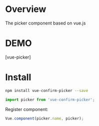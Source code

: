 
# Overview

The picker component based on vue.js

# DEMO

[vue-picker]

# Install

```Bash
npm install vue-confirm-picker --save
```

```JavaScript
import picker from 'vue-confirm-picker';
```

Register component:
```JavaScript
Vue.component(picker.name, picker);